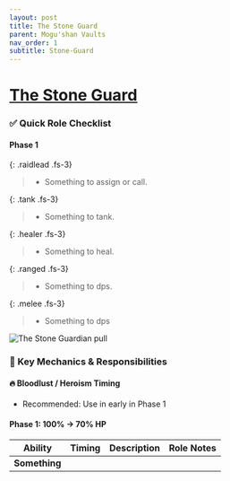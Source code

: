 ```yaml
---
layout: post
title: The Stone Guard
parent: Mogu'shan Vaults
nav_order: 1
subtitle: Stone-Guard
---
```


# [The Stone Guard](https://www.wowhead.com/mop-classic/npc=60047/amethyst-guardian)


### ✅ Quick Role Checklist

#### Phase 1

<div class="content-with-image" markdown="1">
  <div class="main-content" markdown="1">

{: .raidlead .fs-3}
> * Something to assign or call.

{: .tank .fs-3}
> * Something to tank.

{: .healer .fs-3}
> * Something to heal.

{: .ranged .fs-3}
> * Something to dps.

{: .melee .fs-3}
> * Something to dps

  </div>
  <div class="side-image">
    <img src="{{site.url}}/MSV/assets/images/The-Stone-Guardian-pull.png" alt="The Stone Guardian pull" />
  </div>
</div>

### 🧠 Key Mechanics & Responsibilities

#### 🔥 Bloodlust / Heroism Timing
* Recommended: Use in early in Phase 1

#### Phase 1: 100% → 70% HP

| **Ability**              | **Timing** | **Description**                                                      | **Role Notes**                                             |
| ------------------------ | ---------- | -------------------------------------------------------------------- | -----------------------------------------------------------|
| **Something**        |       |             |                                |
